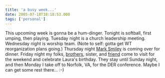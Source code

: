 ```yaml
---
title: 'a busy week...'
date: 2005-07-18T18:18:53.000
tags: ['personal']
---
```


This upcoming week is gonna be a hum-dinger. Tonight is softball, first umping, then playing. Tuesday night is a church leadership meeting. Wednesday night is worship team. (Note to self: gotta get WT reorganization plans going.) Thursday night [Mark Smiley](http://www.virtualsmiley.net) is coming over for dinner. Friday night my folks, [brot](http://www.xanga.com/StAndrean)[hers](http://www.xanga.com/hubbs86), sister, and [friend](http://www.xanga.com/amburgler7) come to visit for the weekend and celebrate Laura's birthday. They stay until Sunday night, and then Monday I take off to Norfolk, VA, for the DER conference. Maybe I can get some rest there... :-)
